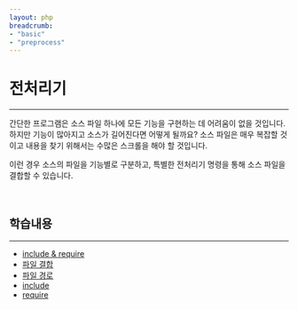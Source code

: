 ```yaml
---
layout: php
breadcrumb:
- "basic"
- "preprocess"
---
```


# 전처리기
---

간단한 프로그램은 소스 파일 하나에 모든 기능을 구현하는 데 어려움이 없을 것입니다. 
하지만 기능이 많아지고 소스가 길어진다면 어떻게 될까요? 소스 파일은 매우 복잡할 것이고 내용을 찾기 위해서는 수많은 스크롤을 해야 할 것입니다.  

이런 경우 소스의 파일을 기능별로 구분하고, 특별한 전처리기 명령을 통해 소스 파일을 결합할 수 있습니다.  

<br>

## 학습내용
---
* [include & require](11.1)
* [파일 결합](11.2)
* [파일 경로](path)
* [include](include)
* [require](require)

<br><br>